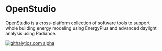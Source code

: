 OpenStudio
==========

OpenStudio is a cross-platform collection of software tools to support whole building energy modeling using EnergyPlus and advanced daylight analysis using Radiance.

[![githalytics.com alpha](https://cruel-carlota.gopagoda.com/25900db6b9cfa5eb42d106be90dd12c8 "githalytics.com")](http://githalytics.com/NREL/OpenStudio)
